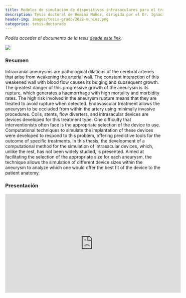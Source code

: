 ```yaml
---
title: Modelos de simulación de dispositivos intrasaculares para el tratamiento de aneurismas intracraneales
description: Tesis doctoral de Romina Muñoz, dirigida por el Dr. Ignacio Larrabide
header-img: images/tesis-grado/2022-munioz.png
categories: tesis-doctorado
---
```

*Podés acceder al documento de la tesis [desde este link](https://www.ridaa.unicen.edu.ar/items/13cf023d-c2e8-4d92-a8cd-6ac5b445bf13).*


<div class="image-post-container">
    <img src="/images/tesis-grado/2022-munioz.png"/>
</div>

### Resumen

Intracranial aneurysms are pathological dilations of the cerebral arteries that arise from weakening the arterial wall. The constant interaction of this weakened wall with blood flow causes its bulging and subsequent growth. The greatest danger of this progressive growth of the aneurysm is its rupture, which generates a haemorrhage with high mortality and morbidity rates. The high risk involved in the aneurysm rupture means that they are treated to avoid rupture when detected. Endovascular treatment allows the aneurysm to be occluded from within the artery using minimally invasive procedures. Coils, stents, flow diverters, and intrasacular devices are devices developed for this treatment type. One difficulty that interventionists often face is the appropriate selection of the device to use. Computational techniques to simulate the implantation of these devices were developed to respond to this problem, offering predictive tools for the outcome of specific treatments. In this thesis, the development of a computational method for the simulation of intrasacular devices, which, unlike the rest, has not been widely studied, is presented. Aimed at facilitating the selection of the appropriate size for each aneurysm, the technique allows the simulation of different device sizes within the aneurysm to analyze which one would offer the best fit of the device to the patient anatomy.

### Presentación

<iframe width="560" height="315" src="https://www.youtube.com/embed/jH3jSiQod6o" title="YouTube video player" frameborder="0" allow="accelerometer; autoplay; clipboard-write; encrypted-media; gyroscope; picture-in-picture" allowfullscreen></iframe>